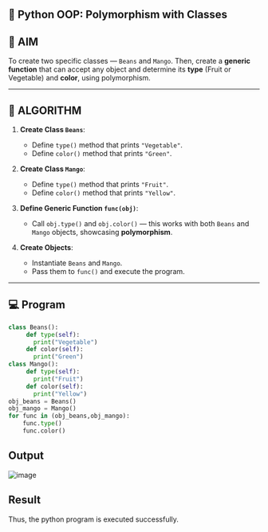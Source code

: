## 🐍 Python OOP: Polymorphism with Classes

## 🎯 AIM

To create two specific classes — `Beans` and `Mango`. Then, create a **generic function** that can accept any object and determine its **type** (Fruit or Vegetable) and **color**, using polymorphism.

---

## 🧠 ALGORITHM

1. **Create Class `Beans`**:
   - Define `type()` method that prints `"Vegetable"`.
   - Define `color()` method that prints `"Green"`.

2. **Create Class `Mango`**:
   - Define `type()` method that prints `"Fruit"`.
   - Define `color()` method that prints `"Yellow"`.

3. **Define Generic Function `func(obj)`**:
   - Call `obj.type()` and `obj.color()` — this works with both `Beans` and `Mango` objects, showcasing **polymorphism**.

4. **Create Objects**:
   - Instantiate `Beans` and `Mango`.
   - Pass them to `func()` and execute the program.

---

## 💻 Program
```py
class Beans(): 
     def type(self): 
       print("Vegetable") 
     def color(self):
       print("Green") 
class Mango(): 
     def type(self): 
       print("Fruit") 
     def color(self): 
       print("Yellow")
obj_beans = Beans() 
obj_mango = Mango()
for func in (obj_beans,obj_mango): 
    func.type()
    func.color()
```
## Output
![image](https://github.com/user-attachments/assets/f1882a06-1ced-4b4c-8d7f-4e193c04fcd9)

## Result
Thus, the python program is executed successfully.

